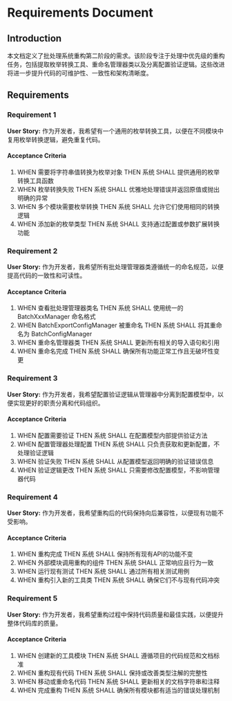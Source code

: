 # Requirements Document

## Introduction

本文档定义了批处理系统重构第二阶段的需求。该阶段专注于处理中优先级的重构任务，包括提取枚举转换工具、重命名管理器类以及分离配置验证逻辑。这些改进将进一步提升代码的可维护性、一致性和架构清晰度。

## Requirements

### Requirement 1

**User Story:** 作为开发者，我希望有一个通用的枚举转换工具，以便在不同模块中复用枚举转换逻辑，避免重复代码。

#### Acceptance Criteria

1. WHEN 需要将字符串值转换为枚举对象 THEN 系统 SHALL 提供通用的枚举转换工具函数
2. WHEN 枚举转换失败 THEN 系统 SHALL 优雅地处理错误并返回原值或抛出明确的异常
3. WHEN 多个模块需要枚举转换 THEN 系统 SHALL 允许它们使用相同的转换逻辑
4. WHEN 添加新的枚举类型 THEN 系统 SHALL 支持通过配置或参数扩展转换功能

### Requirement 2

**User Story:** 作为开发者，我希望所有批处理管理器类遵循统一的命名规范，以便提高代码的一致性和可读性。

#### Acceptance Criteria

1. WHEN 查看批处理管理器类名 THEN 系统 SHALL 使用统一的 BatchXxxManager 命名格式
2. WHEN BatchExportConfigManager 被重命名 THEN 系统 SHALL 将其重命名为 BatchConfigManager
3. WHEN 重命名管理器类 THEN 系统 SHALL 更新所有相关的导入语句和引用
4. WHEN 重命名完成 THEN 系统 SHALL 确保所有功能正常工作且无破坏性变更

### Requirement 3

**User Story:** 作为开发者，我希望配置验证逻辑从管理器中分离到配置模型中，以便实现更好的职责分离和代码组织。

#### Acceptance Criteria

1. WHEN 配置需要验证 THEN 系统 SHALL 在配置模型内部提供验证方法
2. WHEN 配置管理器处理配置 THEN 系统 SHALL 只负责获取和更新配置，不处理验证逻辑
3. WHEN 验证失败 THEN 系统 SHALL 从配置模型返回明确的验证错误信息
4. WHEN 验证逻辑更改 THEN 系统 SHALL 只需要修改配置模型，不影响管理器代码

### Requirement 4

**User Story:** 作为开发者，我希望重构后的代码保持向后兼容性，以便现有功能不受影响。

#### Acceptance Criteria

1. WHEN 重构完成 THEN 系统 SHALL 保持所有现有API的功能不变
2. WHEN 外部模块调用重构的组件 THEN 系统 SHALL 正常响应且行为一致
3. WHEN 运行现有测试 THEN 系统 SHALL 通过所有相关测试用例
4. WHEN 重构引入新的工具类 THEN 系统 SHALL 确保它们不与现有代码冲突

### Requirement 5

**User Story:** 作为开发者，我希望重构过程中保持代码质量和最佳实践，以便提升整体代码库的质量。

#### Acceptance Criteria

1. WHEN 创建新的工具模块 THEN 系统 SHALL 遵循项目的代码规范和文档标准
2. WHEN 重构现有代码 THEN 系统 SHALL 保持或改善类型注解的完整性
3. WHEN 移动或重命名代码 THEN 系统 SHALL 更新相关的文档字符串和注释
4. WHEN 完成重构 THEN 系统 SHALL 确保所有模块都有适当的错误处理机制